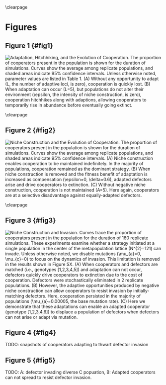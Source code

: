 \clearpage

# Figures

## Figure 1 {#fig1}

![**Adaptation, Hitchhiking, and the Evolution of Cooperation.** The proportion of cooperators present in the population is shown for the duration of simulations. Curves show the average among replicate populations, and shaded areas indicate 95% confidence intervals. Unless otherwise noted, parameter values are listed in [Table 1](#tables). (**A**) Without any opportunity to adapt ($L$, the number of adaptive loci, is zero), cooperation is quickly lost. (**B**) When adaptation can occur ($L=5$), but populations do not alter their environment ($\epsilon$, the intensity of niche construction, is zero), cooperation hitchhikes along with adaptions, allowing cooperators to temporarily rise in abundance before eventually going extinct.](../figures/Figure1.png)

\clearpage


## Figure 2 {#fig2}

![**Niche Construction and the Evolution of Cooperation.** The proportion of cooperators present in the population is shown for the duration of simulations. Curves show the average among replicate populations, and shaded areas indicate 95% confidence intervals. (**A**) Niche construction enables cooperation to be maintained indefinitely. In the majority of populations, cooperation remained as the dominant strategy. (**B**) When niche construction is removed and the fitness benefit of adaptation is increased as compensation ($\epsilon=0$, $\delta=0.6$), adapted defectors arise and drive cooperators to extinction. (**C**) Without negative niche construction, cooperation is not maintained ($A=5$). Here again, cooperators are at a selective disadvantage against equally-adapted defectors.](../figures/Figure2.png)

\clearpage


## Figure 3 {#fig3}

![**Niche Construction and Invasion.** Curves trace the proportion of cooperators present in the population for the duration of 160 replicate simulations. These experiments examine whether a strategy initiated at a single population in the center of the metapopulation lattice ($N^{2}=121$) can invade. Unless otherwise noted, we disable mutations ($\mu_{a}=0, \mu_{c}=0$) to focus on the dynamics of invasion. This limitation is removed in the results shown in Figure SX. (**A**) When cooperators and defectors are matched (i.e., genotypes [1,2,3,4,5]) and adaptation can not occur, defectors quickly drive cooperators to extinction due to the cost of cooperation. Defectors were stochastically eliminated in 2 replicate populations. (**B**)
However, the adaptive opportunities produced by negative niche construction can allow cooperators to resist invasion by initially-matching defectors. Here, cooperation persisted in the majority of populations ($\mu_{a}=0.00005$, the base mutation rate). (**C**) Here we demonstrate that these adaptations can enable an adapted cooperator (genotype [1,2,3,4,*6*]) to displace a population of defectors when defectors can not arise or adapt via mutation.](../figures/Figure3.png)


## Figure 4 {#fig4}

TODO: snapshots of cooperators adapting to thwart defector invasion

## Figure 5 {#fig5}

TODO: A: defector invading diverse C popuation, B: Adapted cooperators can not spread to resist defector invasion.
